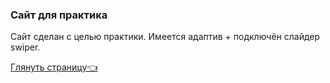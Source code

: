### Сайт для практика

Сайт сделан с целью практики. Имеется адаптив + подключён слайдер swiper.

<a href="https://meow-double.github.io/HelloFresh/">Глянуть страницу👈</a>